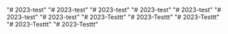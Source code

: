 "# 2023-test" 
"# 2023-test" 
"# 2023-test" 
"# 2023-test" 
"# 2023-test" 
"# 2023-test" 
"# 2023-test" 
"# 2023-Testtt" 
"# 2023-Testtt" 
"# 2023-Testtt" 
"# 2023-Testtt" 
"# 2023-Testtt" 
